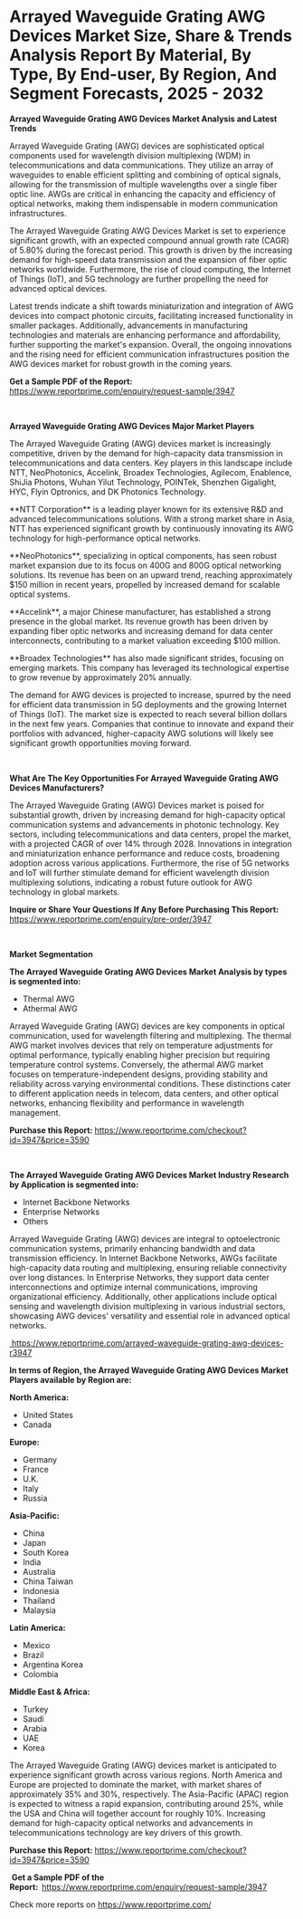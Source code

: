 <p><h1>Arrayed Waveguide Grating AWG Devices Market Size, Share & Trends Analysis Report By Material, By Type, By End-user, By Region, And Segment Forecasts, 2025 - 2032</h1></p><p><strong>Arrayed Waveguide Grating AWG Devices Market Analysis and Latest Trends</strong></p>
<p><p>Arrayed Waveguide Grating (AWG) devices are sophisticated optical components used for wavelength division multiplexing (WDM) in telecommunications and data communications. They utilize an array of waveguides to enable efficient splitting and combining of optical signals, allowing for the transmission of multiple wavelengths over a single fiber optic line. AWGs are critical in enhancing the capacity and efficiency of optical networks, making them indispensable in modern communication infrastructures.</p><p>The Arrayed Waveguide Grating AWG Devices Market is set to experience significant growth, with an expected compound annual growth rate (CAGR) of 5.80% during the forecast period. This growth is driven by the increasing demand for high-speed data transmission and the expansion of fiber optic networks worldwide. Furthermore, the rise of cloud computing, the Internet of Things (IoT), and 5G technology are further propelling the need for advanced optical devices. </p><p>Latest trends indicate a shift towards miniaturization and integration of AWG devices into compact photonic circuits, facilitating increased functionality in smaller packages. Additionally, advancements in manufacturing technologies and materials are enhancing performance and affordability, further supporting the market's expansion. Overall, the ongoing innovations and the rising need for efficient communication infrastructures position the AWG devices market for robust growth in the coming years.</p></p>
<p><strong>Get a Sample PDF of the Report:&nbsp;</strong> <a href="https://www.reportprime.com/enquiry/request-sample/3947?utm_campaign=2274&utm_medium=2&utm_source=Github&utm_content=ia&utm_term=18032025&utm_id=arrayed-waveguide-grating-awg-devices">https://www.reportprime.com/enquiry/request-sample/3947</a></p>
<p>&nbsp;</p>
<p><strong>Arrayed Waveguide Grating AWG Devices Major Market Players</strong></p>
<p><p>The Arrayed Waveguide Grating (AWG) devices market is increasingly competitive, driven by the demand for high-capacity data transmission in telecommunications and data centers. Key players in this landscape include NTT, NeoPhotonics, Accelink, Broadex Technologies, Agilecom, Enablence, ShiJia Photons, Wuhan Yilut Technology, POINTek, Shenzhen Gigalight, HYC, Flyin Optronics, and DK Photonics Technology.</p><p>**NTT Corporation** is a leading player known for its extensive R&D and advanced telecommunications solutions. With a strong market share in Asia, NTT has experienced significant growth by continuously innovating its AWG technology for high-performance optical networks.</p><p>**NeoPhotonics**, specializing in optical components, has seen robust market expansion due to its focus on 400G and 800G optical networking solutions. Its revenue has been on an upward trend, reaching approximately $150 million in recent years, propelled by increased demand for scalable optical systems.</p><p>**Accelink**, a major Chinese manufacturer, has established a strong presence in the global market. Its revenue growth has been driven by expanding fiber optic networks and increasing demand for data center interconnects, contributing to a market valuation exceeding $100 million.</p><p>**Broadex Technologies** has also made significant strides, focusing on emerging markets. This company has leveraged its technological expertise to grow revenue by approximately 20% annually.</p><p>The demand for AWG devices is projected to increase, spurred by the need for efficient data transmission in 5G deployments and the growing Internet of Things (IoT). The market size is expected to reach several billion dollars in the next few years. Companies that continue to innovate and expand their portfolios with advanced, higher-capacity AWG solutions will likely see significant growth opportunities moving forward.</p></p>
<p>&nbsp;</p>
<p><strong>What Are The Key Opportunities For Arrayed Waveguide Grating AWG Devices Manufacturers?</strong></p>
<p><p>The Arrayed Waveguide Grating (AWG) Devices market is poised for substantial growth, driven by increasing demand for high-capacity optical communication systems and advancements in photonic technology. Key sectors, including telecommunications and data centers, propel the market, with a projected CAGR of over 14% through 2028. Innovations in integration and miniaturization enhance performance and reduce costs, broadening adoption across various applications. Furthermore, the rise of 5G networks and IoT will further stimulate demand for efficient wavelength division multiplexing solutions, indicating a robust future outlook for AWG technology in global markets.</p></p>
<p><strong>Inquire or Share Your Questions If Any Before Purchasing This Report:</strong> <a href="https://www.reportprime.com/enquiry/pre-order/3947?utm_campaign=2274&utm_medium=2&utm_source=Github&utm_content=ia&utm_term=18032025&utm_id=arrayed-waveguide-grating-awg-devices">https://www.reportprime.com/enquiry/pre-order/3947</a></p>
<p>&nbsp;</p>
<p><strong>Market Segmentation</strong></p>
<p><strong>The Arrayed Waveguide Grating AWG Devices Market Analysis by types is segmented into:</strong></p>
<p><ul><li>Thermal AWG</li><li>Athermal AWG</li></ul></p>
<p><p>Arrayed Waveguide Grating (AWG) devices are key components in optical communication, used for wavelength filtering and multiplexing. The thermal AWG market involves devices that rely on temperature adjustments for optimal performance, typically enabling higher precision but requiring temperature control systems. Conversely, the athermal AWG market focuses on temperature-independent designs, providing stability and reliability across varying environmental conditions. These distinctions cater to different application needs in telecom, data centers, and other optical networks, enhancing flexibility and performance in wavelength management.</p></p>
<p><strong>Purchase this Report:&nbsp;</strong><a href="https://www.reportprime.com/checkout?id=3947&price=3590&utm_campaign=2274&utm_medium=2&utm_source=Github&utm_content=ia&utm_term=18032025&utm_id=arrayed-waveguide-grating-awg-devices">https://www.reportprime.com/checkout?id=3947&price=3590</a></p>
<p>&nbsp;</p>
<p><strong>The Arrayed Waveguide Grating AWG Devices Market Industry Research by Application is segmented into:</strong></p>
<p><ul><li>Internet Backbone Networks</li><li>Enterprise Networks</li><li>Others</li></ul></p>
<p><p>Arrayed Waveguide Grating (AWG) devices are integral to optoelectronic communication systems, primarily enhancing bandwidth and data transmission efficiency. In Internet Backbone Networks, AWGs facilitate high-capacity data routing and multiplexing, ensuring reliable connectivity over long distances. In Enterprise Networks, they support data center interconnections and optimize internal communications, improving organizational efficiency. Additionally, other applications include optical sensing and wavelength division multiplexing in various industrial sectors, showcasing AWG devices' versatility and essential role in advanced optical networks.</p></p>
<p><a href="https://www.reportprime.com/arrayed-waveguide-grating-awg-devices-r3947?utm_campaign=2274&utm_medium=2&utm_source=Github&utm_content=ia&utm_term=18032025&utm_id=arrayed-waveguide-grating-awg-devices">&nbsp;https://www.reportprime.com/arrayed-waveguide-grating-awg-devices-r3947</a></p>
<p><strong>In terms of Region, the Arrayed Waveguide Grating AWG Devices Market Players available by Region are:</strong></p>
<p>
    <p> <strong> North America: </strong>
        <ul>
            <li>United States</li>
            <li>Canada</li>
        </ul>
        </p> 
    <p> <strong> Europe: </strong>
        <ul>
            <li>Germany</li>
            <li>France</li>
            <li>U.K.</li>
            <li>Italy</li>
            <li>Russia</li>
        </ul>
        </p> 
    <p> <strong> Asia-Pacific: </strong>
        <ul>
            <li>China</li>
            <li>Japan</li>
            <li>South Korea</li>
            <li>India</li>
            <li>Australia</li>
            <li>China Taiwan</li>
            <li>Indonesia</li>
            <li>Thailand</li>
            <li>Malaysia</li>
        </ul>
        </p> 
    <p> <strong> Latin America: </strong>
        <ul>
            <li>Mexico</li>
            <li>Brazil</li>
            <li>Argentina Korea</li>
            <li>Colombia</li>
        </ul>
        </p> 
    <p> <strong> Middle East & Africa: </strong>
        <ul>
            <li>Turkey</li>
            <li>Saudi</li>
            <li>Arabia</li>
            <li>UAE</li>
            <li>Korea</li>
        </ul>
    </p>
    </p>
<p><p>The Arrayed Waveguide Grating (AWG) devices market is anticipated to experience significant growth across various regions. North America and Europe are projected to dominate the market, with market shares of approximately 35% and 30%, respectively. The Asia-Pacific (APAC) region is expected to witness a rapid expansion, contributing around 25%, while the USA and China will together account for roughly 10%. Increasing demand for high-capacity optical networks and advancements in telecommunications technology are key drivers of this growth.</p></p>
<p><strong>Purchase this Report: </strong><a href="https://www.reportprime.com/checkout?id=3947&price=3590&utm_campaign=2274&utm_medium=2&utm_source=Github&utm_content=ia&utm_term=18032025&utm_id=arrayed-waveguide-grating-awg-devices">https://www.reportprime.com/checkout?id=3947&price=3590</a></p>
<p>&nbsp;<strong>Get a Sample PDF of the Report:&nbsp;&nbsp;</strong><a href="https://www.reportprime.com/enquiry/request-sample/3947?utm_campaign=2274&utm_medium=2&utm_source=Github&utm_content=ia&utm_term=18032025&utm_id=arrayed-waveguide-grating-awg-devices">https://www.reportprime.com/enquiry/request-sample/3947</a></p>
<p><strong></strong></p>
<p>Check more reports on <a href="https://www.reportprime.com/?utm_campaign=2274&utm_medium=2&utm_source=Github&utm_content=ia&utm_term=18032025&utm_id=arrayed-waveguide-grating-awg-devices">https://www.reportprime.com/</a></p>